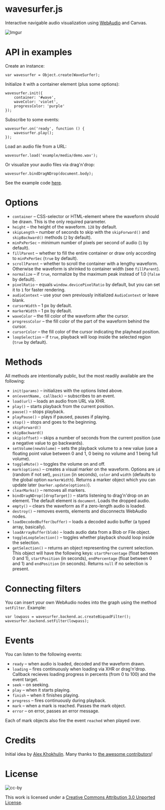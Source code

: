 wavesurfer.js
=============

Interactive navigable audio visualization using
[WebAudio](https://dvcs.w3.org/hg/audio/raw-file/tip/webaudio/specification.html) and Canvas.

![Imgur](http://i.imgur.com/dnH8q.png)

API in examples
===============

Create an instance:

    var wavesurfer = Object.create(WaveSurfer);

Initialize it with a container element (plus some options):

    wavesurfer.init({
        container: '#wave',
        waveColor: 'violet',
        progressColor: 'purple'
    });

Subscribe to some events:

    wavesurfer.on('ready', function () {
        wavesurfer.play();
    });

Load an audio file from a URL:

    wavesurfer.load('example/media/demo.wav');

Or visualize your audio files via drag'n'drop:

    wavesurfer.bindDragNDrop(document.body);

See the example code [here](https://github.com/katspaugh/wavesurfer.js/blob/master/example/main.js).

Options
=======

  * `container` – CSS-selector or HTML-element where the waveform should be drawn. This is the only required parameter.
  * `height` – the height of the waveform. `128` by default.
  * `skipLength` – number of seconds to skip with the `skipForward()` and `skipBackward()` methods (`2` by default).
  * `minPxPerSec` – minimum number of pixels per second of audio (`1` by default).
  * `fillParent` – whether to fill the entire container or draw only according to `minPxPerSec` (`true` by default).
  * `scrollParent` – whether to scroll the container with a lengthy waveform. Otherwise the waveform is shrinked to container width (see `fillParent`).
  * `normalize` – if `true`, normalize by the maximum peak instead of 1.0 (`false` by default).
  * `pixelRatio` – equals `window.devicePixelRatio` by default, but you can set it to `1` for faster rendering.
  * `audioContext` – use your own previously initialized `AudioContext` or leave blank.
  * `cursorWidth` – 1 px by default.
  * `markerWidth` – 1 px by default.
  * `waveColor` – the fill color of the waveform after the cursor.
  * `progressColor` – the fill color of the part of the waveform behind the cursor.
  * `cursorColor` – the fill color of the cursor indicating the playhead position.
  * `loopSelection` – if `true`, playback will loop inside the selected region
  (`true` by default).

Methods
=======

All methods are intentionally public, but the most readily available are the following:

 * `init(params)` – initializes with the options listed above.
 * `on(eventName, callback)` – subscribes to an event.
 * `load(url)` – loads an audio from URL via XHR.
 * `play()` – starts playback from the current position.
 * `pause()` – stops playback.
 * `playPause()` – plays if paused, pauses if playing.
 * `stop()` – stops and goes to the beginning.
 * `skipForward()`
 * `skipBackward()`
 * `skip(offset)` – skips a number of seconds from the current position (use a negative value to go backwards).
 * `setVolume(newVolume)` – sets the playback volume to a new value (use a floating point value between 0 and 1, 0 being no volume and 1 being full volume).
 * `toggleMute()` – toggles the volume on and off.
 * `mark(options)` – creates a visual marker on the waveform. Options are `id` (random if not set), `position` (in seconds), `color` and `width` (defaults to the global option `markerWidth`). Returns a marker object which you can update later (`marker.update(options)`).
 * `clearMarks()` – removes all markers.
 * `bindDragNDrop([dropTarget])` – starts listening to drag'n'drop on an element. The default element is `document`. Loads the dropped audio.
 * `empty()` – clears the waveform as if a zero-length audio is loaded.
 * `destroy()` – removes events, elements and disconnects WebAudio nodes.
 * `loadDecodedBuffer(buffer)` – loads a decoded audio buffer (a typed array, basically).
 * `loadArrayBuffer(blob)` – loads audio data from a Blob or File object.
 * `toggleLoopSelection()` – toggles whether playback should loop inside the
 selection.
 * `getSelection()` – returns an object representing the current selection. This
 object will have the following keys: `startPercentage` (float between 0 and 1),
 `startPosition` (in seconds), `endPercentage` (float between 0 and 1) and
 `endPosition` (in seconds). Returns `null` if no selection is present.

Connecting filters
==================
You can insert your own WebAudio nodes into the graph using the method `setFilter`. Example:

    var lowpass = wavesurfer.backend.ac.createBiquadFilter();
    wavesurfer.backend.setFilter(lowpass);

Events
======

You can listen to the following events:

 * `ready` – when audio is loaded, decoded and the waveform drawn.
 * `loading` – fires continuously when loading via XHR or drag'n'drop. Callback recieves loading progress in percents (from 0 to 100) and the event target.
 * `seek` – on seeking.
 * `play` – when it starts playing.
 * `finish` – when it finishes playing.
 * `progress` – fires continuously during playback.
 * `mark` – when a mark is reached. Passes the mark object.
 * `error` – on error, passes an error message.

Each of mark objects also fire the event `reached` when played over.

Credits
=======

Initial idea by [Alex Khokhulin](https://github.com/xoxulin). Many thanks to [the awesome contributors](https://github.com/katspaugh/wavesurfer.js/contributors)!

License
=======

![cc-by](http://i.creativecommons.org/l/by/3.0/88x31.png)

This work is licensed under a [Creative Commons Attribution 3.0 Unported License](http://creativecommons.org/licenses/by/3.0/deed.en_US).
